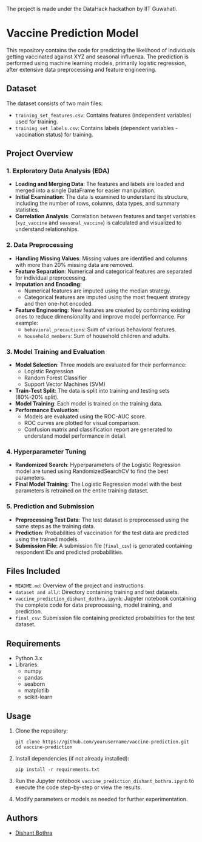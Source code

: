 The project is made under the DataHack hackathon by IIT Guwahati.

# Vaccine Prediction Model

This repository contains the code for predicting the likelihood of individuals getting vaccinated against XYZ and seasonal influenza. The prediction is performed using machine learning models, primarily logistic regression, after extensive data preprocessing and feature engineering.

## Dataset

The dataset consists of two main files:
- `training_set_features.csv`: Contains features (independent variables) used for training.
- `training_set_labels.csv`: Contains labels (dependent variables - vaccination status) for training.

## Project Overview

### 1. Exploratory Data Analysis (EDA)
- **Loading and Merging Data**: The features and labels are loaded and merged into a single DataFrame for easier manipulation.
- **Initial Examination**: The data is examined to understand its structure, including the number of rows, columns, data types, and summary statistics.
- **Correlation Analysis**: Correlation between features and target variables (`xyz_vaccine` and `seasonal_vaccine`) is calculated and visualized to understand relationships.

### 2. Data Preprocessing
- **Handling Missing Values**: Missing values are identified and columns with more than 20% missing data are removed.
- **Feature Separation**: Numerical and categorical features are separated for individual preprocessing.
- **Imputation and Encoding**: 
  - Numerical features are imputed using the median strategy.
  - Categorical features are imputed using the most frequent strategy and then one-hot encoded.
- **Feature Engineering**: New features are created by combining existing ones to reduce dimensionality and improve model performance. For example:
  - `behavioral_precautions`: Sum of various behavioral features.
  - `household_members`: Sum of household children and adults.

### 3. Model Training and Evaluation
- **Model Selection**: Three models are evaluated for their performance:
  - Logistic Regression
  - Random Forest Classifier
  - Support Vector Machines (SVM)
- **Train-Test Split**: The data is split into training and testing sets (80%-20% split).
- **Model Training**: Each model is trained on the training data.
- **Performance Evaluation**:
  - Models are evaluated using the ROC-AUC score.
  - ROC curves are plotted for visual comparison.
  - Confusion matrix and classification report are generated to understand model performance in detail.

### 4. Hyperparameter Tuning
- **Randomized Search**: Hyperparameters of the Logistic Regression model are tuned using RandomizedSearchCV to find the best parameters.
- **Final Model Training**: The Logistic Regression model with the best parameters is retrained on the entire training dataset.

### 5. Prediction and Submission
- **Preprocessing Test Data**: The test dataset is preprocessed using the same steps as the training data.
- **Prediction**: Probabilities of vaccination for the test data are predicted using the trained models.
- **Submission File**: A submission file (`final_csv`) is generated containing respondent IDs and predicted probabilities.

## Files Included

- `README.md`: Overview of the project and instructions.
- `dataset and all/`: Directory containing training and test datasets.
- `vaccine_prediction_dishant_dothra.ipynb`: Jupyter notebook containing the complete code for data preprocessing, model training, and prediction.
- `final_csv`: Submission file containing predicted probabilities for the test dataset.

## Requirements

- Python 3.x
- Libraries:
  - numpy
  - pandas
  - seaborn
  - matplotlib
  - scikit-learn

## Usage

1. Clone the repository:
   ```
   git clone https://github.com/yourusername/vaccine-prediction.git
   cd vaccine-prediction
   ```

2. Install dependencies (if not already installed):
   ```
   pip install -r requirements.txt
   ```

3. Run the Jupyter notebook `vaccine_prediction_dishant_bothra.ipynb` to execute the code step-by-step or view the results.

4. Modify parameters or models as needed for further experimentation.

## Authors

- [Dishant Bothra](https://github.com/DishantB0411)

